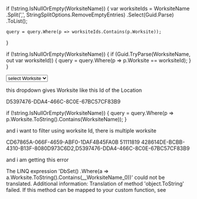if (!string.IsNullOrEmpty(WorksiteName))
{
    var worksiteIds = WorksiteName
        .Split(',', StringSplitOptions.RemoveEmptyEntries)
        .Select(Guid.Parse)
        .ToList();

    query = query.Where(p => worksiteIds.Contains(p.Worksite));
}

if (!string.IsNullOrEmpty(WorksiteName))
{
    if (Guid.TryParse(WorksiteName, out var worksiteId))
    {
        query = query.Where(p => p.Worksite == worksiteId);
    }
}

 
 
 <select  asp-items="@ViewBag.WorksiteDDList" class="form-control custom-select" name="WorksiteName">
<option value="">select Worksite</option>
</select>

this dropdown gives Worksite like this Id of the Location

D5397476-DDA4-466C-8C0E-67BC57CF83B9


 if (!string.IsNullOrEmpty(WorksiteName))
 {
     query = query.Where(p => p.Worksite.ToString().Contains(WorksiteName));
 }

and i want to filter using worksite Id, there is multiple worksite 

CD67865A-066F-4659-ABF0-1DAF4B45FA0B	51111819	428614DE-BCBB-4310-B13F-8080D973C6D2,D5397476-DDA4-466C-8C0E-67BC57CF83B9

and i am getting this error 

The LINQ expression 'DbSet<AppPositionWorksite>() .Where(a => a.Worksite.ToString().Contains(__WorksiteName_0))' could not be translated. Additional information: Translation of method 'object.ToString' failed. If this method can be mapped to your custom function, see
